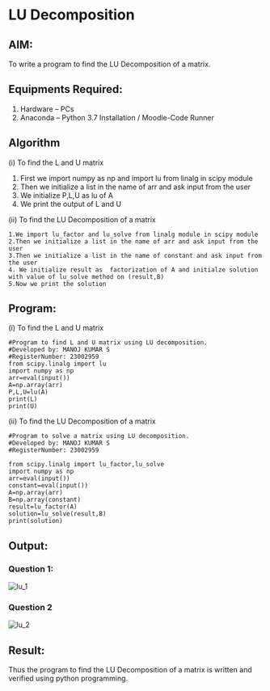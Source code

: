# LU Decomposition 

## AIM:
To write a program to find the LU Decomposition of a matrix.

## Equipments Required:
1. Hardware – PCs
2. Anaconda – Python 3.7 Installation / Moodle-Code Runner

## Algorithm
(i) To find the L and U matrix
1. First we import numpy as np and import lu from linalg in scipy module
2. Then we initialize a list in the name of arr and ask input from the user
3. We initialize P,L,U as lu of A
4. We print the output of L and U
    
(ii) To find the LU Decomposition of a matrix
 ```
 1.We import lu_factor and lu_solve from linalg module in scipy module
 2.Then we initialize a list in the name of arr and ask input from the user
 3.Then we initialize a list in the name of constant and ask input from the user
 4. We initialize result as  factorization of A and initialze solution with value of lu_solve method on (result,B)  
 5.Now we print the solution
```
## Program:
(i) To find the L and U matrix
```
#Program to find L and U matrix using LU decomposition.
#Developed by: MANOJ KUMAR S 
#RegisterNumber: 23002959
from scipy.linalg import lu
import numpy as np
arr=eval(input())
A=np.array(arr)
P,L,U=lu(A)
print(L)
print(U)
```
(ii) To find the LU Decomposition of a matrix
```
#Program to solve a matrix using LU decomposition.
#Developed by: MANOJ KUMAR S 
#RegisterNumber: 23002959

from scipy.linalg import lu_factor,lu_solve
import numpy as np
arr=eval(input())
constant=eval(input())
A=np.array(arr)
B=np.array(constant)
result=lu_factor(A)
solution=lu_solve(result,B)
print(solution)

```

## Output:
### Question 1:
![lu_1](https://github.com/Mkumar262006/LU-Decomposition/assets/147139472/05b0bed0-5e64-48a6-90db-76e824e41c8f)
### Question 2
![lu_2](https://github.com/Mkumar262006/LU-Decomposition/assets/147139472/eb533d46-81a5-48e6-9634-10706962047e)

## Result:
Thus the program to find the LU Decomposition of a matrix is written and verified using python programming.

